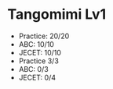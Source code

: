 # Tangomimi Lv1
* Practice: 20/20
* ABC: 10/10
* JECET: 10/10
* Practice 3/3
* ABC: 0/3
* JECET: 0/4